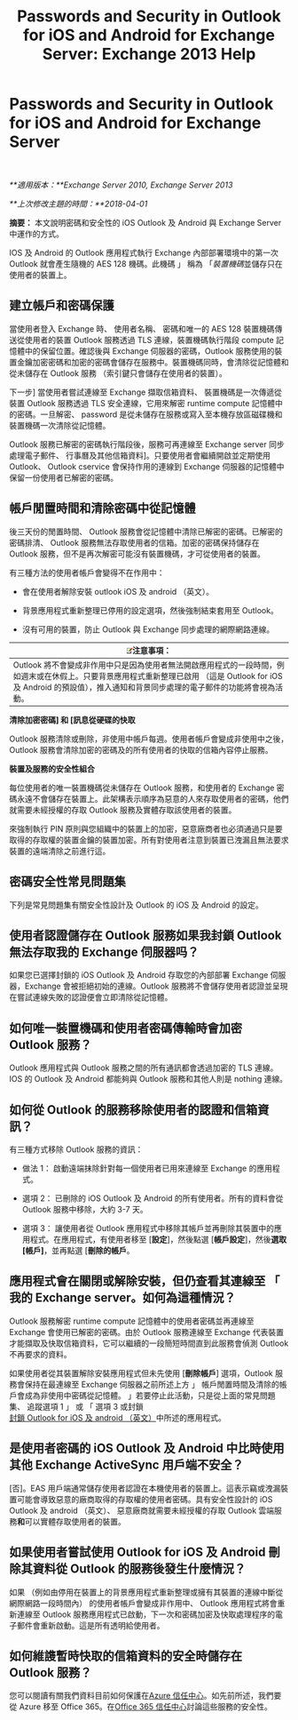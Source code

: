 ﻿---
title: 'Passwords and Security in Outlook for iOS and Android for Exchange Server: Exchange 2013 Help'
TOCTitle: Passwords and Security in Outlook for iOS and Android for Exchange Server
ms:assetid: e5565beb-7ef3-47c4-8daf-6d8f1d22dceb
ms:mtpsurl: https://technet.microsoft.com/zh-tw/library/Mt465750(v=EXCHG.150)
ms:contentKeyID: 70076146
ms.date: 05/21/2018
mtps_version: v=EXCHG.150
ms.translationtype: MT
---

# Passwords and Security in Outlook for iOS and Android for Exchange Server

 

_**適用版本：**Exchange Server 2010, Exchange Server 2013_

_**上次修改主題的時間：**2018-04-01_

**摘要：** 本文說明密碼和安全性的 iOS Outlook 及 Android 與 Exchange Server 中運作的方式。

IOS 及 Android 的 Outlook 應用程式執行 Exchange 內部部署環境中的第一次 Outlook 就會產生隨機的 AES 128 機碼。此機碼 」 稱為 「*裝置機碼*並儲存只在使用者的裝置上。

## 建立帳戶和密碼保護

當使用者登入 Exchange 時、 使用者名稱、 密碼和唯一的 AES 128 裝置機碼傳送從使用者的裝置 Outlook 服務透過 TLS 連線，裝置機碼執行階段 compute 記憶體中的保留位置。確認後與 Exchange 伺服器的密碼，Outlook 服務使用的裝置金鑰加密密碼和加密的密碼會儲存在服務中。裝置機碼同時，會清除從記憶體和從未儲存在 Outlook 服務 （索引鍵只會儲存在使用者的裝置）。

下一步\] 當使用者嘗試連線至 Exchange 擷取信箱資料、 裝置機碼是一次傳遞從裝置 Outlook 服務透過 TLS 安全連線，它用來解密 runtime compute 記憶體中的密碼。一旦解密、 password 是從未儲存在服務或寫入至本機存放區磁碟機和裝置機碼一次清除從記憶體。

Outlook 服務已解密的密碼執行階段後，服務可再連線至 Exchange server 同步處理電子郵件、 行事曆及其他信箱資料\]。只要使用者會繼續開啟並定期使用 Outlook、 Outlook cservice 會保持作用的連線到 Exchange 伺服器的記憶體中保留一份使用者已解密的密碼。

## 帳戶閒置時間和清除密碼中從記憶體

後三天份的閒置時間、 Outlook 服務會從記憶體中清除已解密的密碼。已解密的密碼排清、 Outlook 服務無法存取使用者的信箱。加密的密碼保持儲存在 Outlook 服務，但不是再次解密可能沒有裝置機碼，才可從使用者的裝置。

有三種方法的使用者帳戶會變得不在作用中：

  - 會在使用者解除安裝 outlook iOS 及 android （英文）。

  - 背景應用程式重新整理已停用的設定選項，然後強制結束套用至 Outlook。

  - 沒有可用的裝置，防止 Outlook 與 Exchange 同步處理的網際網路連線。

<table>
<thead>
<tr class="header">
<th><img src="images/Bb124558.note(EXCHG.150).gif" title="注意事項" alt="注意事項" />注意事項：</th>
</tr>
</thead>
<tbody>
<tr class="odd">
<td>Outlook 將不會變成非作用中只是因為使用者無法開啟應用程式的一段時間，例如週末或在休假上。只要背景應用程式重新整理已啟用 （這是 Outlook for iOS 及 Android 的預設值），推入通知和背景同步處理的電子郵件的功能將會視為活動。</td>
</tr>
</tbody>
</table>


**清除加密密碼\] 和 \[訊息從硬碟的快取**

Outlook 服務清除或刪除，非使用中帳戶每週。使用者帳戶會變成非使用中之後，Outlook 服務會清除加密的密碼及的所有使用者的快取的信箱內容停止服務。

**裝置及服務的安全性組合**

每位使用者的唯一裝置機碼從未儲存在 Outlook 服務，和使用者的 Exchange 密碼永遠不會儲存在裝置上。此架構表示順序為惡意的人來存取使用者的密碼，他們就需要未經授權的存取 Outlook 服務及實體存取該使用者的裝置。

來強制執行 PIN 原則與您組織中的裝置上的加密，惡意廠商者也必須通過只是要取得的存取權的裝置金鑰的裝置加密。所有對使用者注意到裝置已洩漏且無法要求裝置的遠端清除之前進行這。

## 密碼安全性常見問題集

下列是常見問題集有關安全性設計及 Outlook 的 iOS 及 Android 的設定。

## 使用者認證儲存在 Outlook 服務如果我封鎖 Outlook 無法存取我的 Exchange 伺服器吗？

如果您已選擇封鎖的 iOS Outlook 及 Android 存取您的內部部署 Exchange 伺服器，Exchange 會被拒絕初始的連線。Outlook 服務將不會儲存使用者認證並呈現在嘗試連線失敗的認證便會立即清除從記憶體。

## 如何唯一裝置機碼和使用者密碼傳輸時會加密 Outlook 服務？

Outlook 應用程式與 Outlook 服務之間的所有通訊都會透過加密的 TLS 連線。IOS 的 Outlook 及 Android 都能夠與 Outlook 服務和其他人則是 nothing 連線。

## 如何從 Outlook 的服務移除使用者的認證和信箱資訊？

有三種方式移除 Outlook 服務的資訊：

  - 做法 1： 啟動遠端抹除針對每一個使用者已用來連線至 Exchange 的應用程式。

  - 選項 2： 已刪除的 iOS Outlook 及 Android 的所有使用者。所有的資料會從 Outlook 服務中移除，大約 3-7 天。

  - 選項 3： 讓使用者從 Outlook 應用程式中移除其帳戶並再刪除其裝置中的應用程式。在應用程式，有使用者移至 \[**設定**\]，然後點選 \[**帳戶設定**\]，然後**選取 \[帳戶\]**，並再點選 \[**刪除的帳戶**。

## 應用程式會在關閉或解除安裝，但仍查看其連線至 「 我的 Exchange server。如何為這種情況？

Outlook 服務解密 runtime compute 記憶體中的使用者密碼並再連線至 Exchange 會使用已解密的密碼。由於 Outlook 服務連線至 Exchange 代表裝置才能擷取及快取信箱資料，它可以繼續的一段簡短時間直到此服務會偵測 Outlook 不再要求的資料。

如果使用者從其裝置解除安裝應用程式但未先使用 \[**刪除帳戶**\] 選項，Outlook 服務會保持在最連線至 Exchange 伺服器之前所述上方 」 帳戶閒置時間及清除的帳戶會成為非使用中密碼從記憶體。 」若要停止此活動，只是從上面的常見問題集、 追蹤選項 1 」 或 「 選項 3 或封鎖[封鎖 Outlook for iOS 及 android （英文）](https://technet.microsoft.com/zh-tw/library/mt759239\(v=exchg.150\))中所述的應用程式。

## 是使用者密碼的 iOS Outlook 及 Android 中比時使用其他 Exchange ActiveSync 用戶端不安全？

\[否\]。EAS 用戶端通常儲存使用者認證在本機使用者的裝置上。這表示竊或洩漏裝置可能會導致惡意的廠商取得的存取權的使用者密碼。具有安全性設計的 iOS Outlook 及 android （英文）、 惡意廠商就需要未經授權的存取 Outlook 雲端服務**和**可以實體存取使用者的裝置。

## 如果使用者嘗試使用 Outlook for iOS 及 Android 刪除其資料從 Outlook 的服務後發生什麼情況？

如果 （例如由停用在裝置上的背景應用程式重新整理或擁有其裝置的連線中斷從網際網路一段時間內） 的使用者帳戶會變成非作用中、 Outlook 應用程式將會重新連線至 Outlook 服務應用程式已啟動，下一次和密碼加密及快取處理程序的電子郵件會重新啟動。這是所有透明給使用者。

## 如何維謢暫時快取的信箱資料的安全時儲存在 Outlook 服務？

您可以閱讀有關我們資料目前如何保護在[Azure 信任中心](https://azure.microsoft.com/support/trust-center/)。如先前所述，我們要從 Azure 移至 Office 365。在[Office 365 信任中心](https://go.microsoft.com/fwlink/p/?linkid=525776)討論這些服務的安全性。

